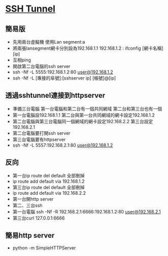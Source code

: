 # [SSH Tunnel](http://csie.nqu.edu.tw/smallko/sdn/sshtunnel.htm)
## 簡易版
* 先用兩台虛擬機 使用Lan segment:a
* 將兩張lansegment網卡分別設為192.168.1.1 192.168.1.2 : ifconfig [網卡名稱] [ip]
* 互相ping
* 開啟第二台電腦的ssh server
* ssh -Nf -L 5555:192.168.1.2:80 user@192.168.1.2
* ssh -Nf -L [專接的阜號]:[sshserver ip] [帳號]@[ip]
## 透過sshtunnel連接到httpserver
* 準備三台電腦 第一台電腦和第二台有一個共同網域 第二台和第三台也有一個
* 第一台電腦設192.168.1.1 第二台與第一台共同網域的網卡設定192.168.1.2
* 第二台電腦與第三台電腦同一個網域的網卡設定192.168.2.2 第三台設定192.168.2.1
* 第二台電腦要打開ssh server
* 第三台電腦要有httpserver
* ssh -Nf -L 5557:192.168.2.1:80 user@192.168.1.2
## 反向
* 第一台ip route del default 全部刪掉
* ip route add default via 192.168.1.2
* 第三台ip route del default 全部刪掉
* ip route add default via 192.168.2.2
* 第一台開http server
* 第二、三台ssh
* 第一台電腦 ssh -Nf -R 192.168.2.1:6666:192.168.1.2:80 user@192.168.2.1
* 第三台curl 127.0.0.1:6666
## 簡易http server
* python -m SimpleHTTPServer
